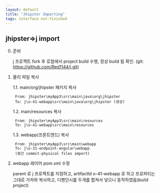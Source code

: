 ```yaml
---
layout: default
title: "Jhipster Importing"
tags: interface not-finished
---
```



## jhipster=>j import

0. 준비

    j 프로젝트 fork 후 로컬에서 project build 수행, 정상 build 됨 확인.
    (git: https://github.com/Red1144/j.git)

1. 물리 파일 복사

    1.1. main/org/jhipster 패키지 복사

        From: jhipster\myApp3\src\main\java\org\jhipster
        To: j\o-41-webapp\src\main\java\org\jhipster (생성)

    1.2. main/resources 복사

        From: jhipster\myApp3\src\main\resources
        To: j\o-41-webapp\src\main\resources

    1.3. webapp(프론트엔드) 복사

        From: jhipster\myApp3\src\main\webapp
        To: j\o-31-endpoint-angular\webapp
        (중간 commit-physical files import)

2. webapp 레이어 pom.xml 수정

    parent 로 j 프로젝트를 지정하고, artifactId o-41-webapp 로 하고 프로퍼티는 그대로 가져와 복사하고, 디펜던시를 두개를 합쳐서 넣으니 동작하였음(build project)
